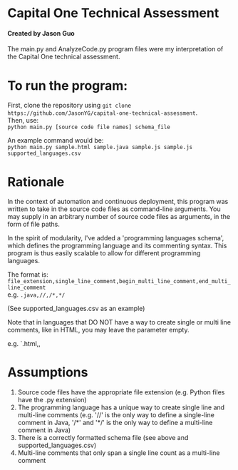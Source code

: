 # Capital One Technical Assessment 
#### Created by Jason Guo

The main.py and AnalyzeCode.py program files were my interpretation of
the Capital One technical assessment.

# To run the program:
First, clone the repository using `git clone https://github.com/JasonYG/capital-one-technical-assessment`.   
Then, use:  
`python main.py [source code file names] schema_file`

An example command would be:  
`python main.py sample.html sample.java sample.js sample.js supported_languages.csv`

# Rationale
In the context of automation and continuous deployment, this program
was written to take in the source code files as command-line arguments.
You may supply in an arbitrary number of source code files as arguments,
in the form of file paths.

In the spirit of modularity, I've added a 'programming languages schema', 
which defines the programming language and its commenting syntax. This program
is thus easily scalable to allow for different programming languages.

The format is:  
      `file_extension,single_line_comment,begin_multi_line_comment,end_multi_line_comment`    
e.g.  `.java,//,/*,*/`

(See supported_languages.csv as an example)

Note that in languages that DO NOT have a way to create single or multi line comments, like in HTML, you may leave the parameter empty.  

e.g. `.html,,<!--,-->

# Assumptions
1. Source code files have the appropriate file extension (e.g. Python files have the .py extension)
2. The programming language has a unique way to create single line and multi-line comments (e.g. '//' is the only way to define a single-line comment in Java, '/\*' and '\*/' is the only way to define a multi-line comment in Java)
3. There is a correctly formatted schema file (see above and supported_languages.csv)
4. Multi-line comments that only span a single line count as a multi-line comment

